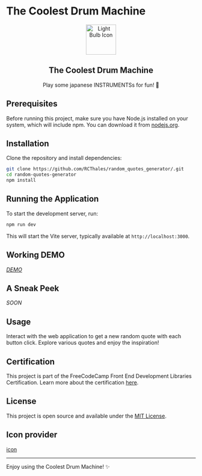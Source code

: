 # The Coolest Drum Machine

<div align="center">
    <img src="https://img.icons8.com/emoji/96/ogre.png" alt="Light Bulb Icon" width="80" height="80">
    <h2>The Coolest Drum Machine</h2>
    <p>Play some japanese INSTRUMENTSs for fun! 🥁</p>
</div>


## Prerequisites

Before running this project, make sure you have Node.js installed on your system, which will include npm. You can download it from [nodejs.org](https://nodejs.org/).

## Installation

Clone the repository and install dependencies:

```bash
git clone https://github.com/RCThales/random_quotes_generator/.git
cd random-quotes-generator
npm install
```

## Running the Application

To start the development server, run:

```bash
npm run dev
```

This will start the Vite server, typically available at `http://localhost:3000`.

## Working DEMO  

*[DEMO](https://coolestdrummachine-fcc.netlify.app)*

## A Sneak Peek

*SOON*

## Usage

Interact with the web application to get a new random quote with each button click. Explore various quotes and enjoy the inspiration!

## Certification

This project is part of the FreeCodeCamp Front End Development Libraries Certification. Learn more about the certification [here](https://www.freecodecamp.org/learn/front-end-development-libraries).

## License

This project is open source and available under the [MIT License](LICENSE).

##  Icon provider

[icon](https://icons8.com/icon/lzobWf7fKN_V/ogre)

---

Enjoy using the Coolest Drum Machine! ✨
